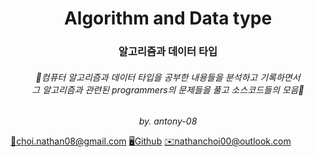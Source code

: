 <h1 align=center>
Algorithm and Data type
</h1>

<h3 align=center>
알고리즘과 데이터 타입
</h3>

<h6 align=center>
            📜컴퓨터 알고리즘과 데이터 타입을 공부한 내용들을 분석하고 기록하면서
            <br>그 알고리즘과 관련된 programmers의 문제들을 풀고 소스코드들의 모음📜
</h6>

<p align=center><i>
by. antony-08
</i></p>


<a href="https://mail.google.com/">📧choi.nathan08@gmail.com</a>
<a href="https://github.com/antony-08">🖥️Github</a>
<a href="https://outlook.live.com/mail/">✉️nathanchoi00@outlook.com</a>
